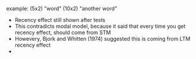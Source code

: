 example:
(5x2)
"word"
(10x2)
"another word"

- Recency effect still shown after tests
- This contradicts modal model, because it said that every time you get recency effect, should come from STM
- Howevery, Bjork and Whitten (1974) suggested this is coming from LTM recency effect
- 